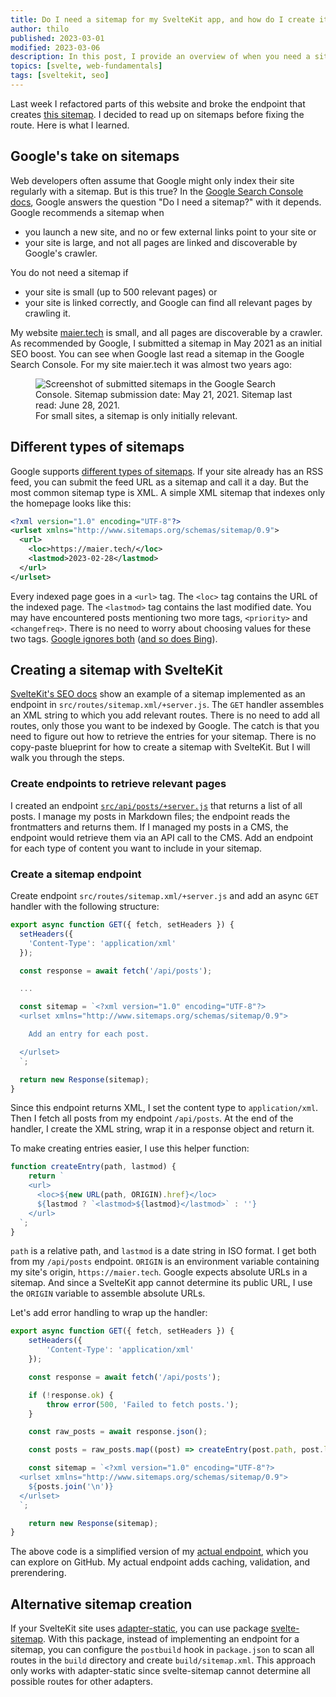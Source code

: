 ```yaml
---
title: Do I need a sitemap for my SvelteKit app, and how do I create it?
author: thilo
published: 2023-03-01
modified: 2023-03-06
description: In this post, I provide an overview of when you need a sitemap, what format it should have, and explain how to create an endpoint for a sitemap in SveltKit.
topics: [svelte, web-fundamentals]
tags: [sveltekit, seo]
---
```


<script>
  import Image from '$lib/components/image.svelte';
</script>

Last week I refactored parts of this website and broke the endpoint that creates <a data-sveltekit-reload href="/sitemap.xml">this sitemap</a>. I decided to read up on sitemaps before fixing the route. Here is what I learned.

## Google's take on sitemaps

Web developers often assume that Google might only index their site regularly with a sitemap. But is this true? In the [Google Search Console docs](https://developers.google.com/search/docs/crawling-indexing/sitemaps/overview#do-i-need-a-sitemap), Google answers the question "Do I need a sitemap?" with it depends. Google recommends a sitemap when

- you launch a new site, and no or few external links point to your site or
- your site is large, and not all pages are linked and discoverable by Google's crawler.

You do not need a sitemap if

- your site is small (up to 500 relevant pages) or
- your site is linked correctly, and Google can find all relevant pages by crawling it.

My website [maier.tech](https://maier.techg) is small, and all pages are discoverable by a crawler. As recommended by Google, I submitted a sitemap in May 2021 as an initial SEO boost. You can see when Google last read a sitemap in the Google Search Console. For my site maier.tech it was almost two years ago:

<figure>
<Image
  ratio={1868/544}
  alt="Screenshot of submitted sitemaps in the Google Search Console. Sitemap submission date: May 21, 2021. Sitemap last read: June 28, 2021."
  url="https://share.mailbox.org/ajax/share/059cb3a003a6d60851f7ccb3a6d6403c84328f7c08a553af/1/8/MjQz/MjQzLzM1OQ?dl=true"
  loading="lazy" />
<figcaption>For small sites, a sitemap is only initially relevant.</figcaption>
</figure>

## Different types of sitemaps

Google supports [different types of sitemaps](https://developers.google.com/search/docs/crawling-indexing/sitemaps/build-sitemap#xml). If your site already has an RSS feed, you can submit the feed URL as a sitemap and call it a day. But the most common sitemap type is XML. A simple XML sitemap that indexes only the homepage looks like this:

```xml
<?xml version="1.0" encoding="UTF-8"?>
<urlset xmlns="http://www.sitemaps.org/schemas/sitemap/0.9">
  <url>
    <loc>https://maier.tech/</loc>
    <lastmod>2023-02-28</lastmod>
  </url>
</urlset>
```

Every indexed page goes in a `<url>` tag. The `<loc>` tag contains the URL of the indexed page. The `<lastmod>` tag contains the last modified date. You may have encountered posts mentioning two more tags, `<priority>` and `<changefreq>`. There is no need to worry about choosing values for these two tags. [Google ignores both](https://developers.google.com/search/docs/crawling-indexing/sitemaps/build-sitemap#xml) ([and so does Bing](https://blogs.bing.com/webmaster/february-2023/The-Importance-of-Setting-the-lastmod-Tag-in-Your-Sitemap)).

## Creating a sitemap with SvelteKit

[SvelteKit's SEO docs](https://kit.svelte.dev/docs/seo#manual-setup-sitemaps) show an example of a sitemap implemented as an endpoint in `src/routes/sitemap.xml/+server.js`. The `GET` handler assembles an XML string to which you add relevant routes. There is no need to add all routes, only those you want to be indexed by Google. The catch is that you need to figure out how to retrieve the entries for your sitemap. There is no copy-paste blueprint for how to create a sitemap with SvelteKit. But I will walk you through the steps.

### Create endpoints to retrieve relevant pages

I created an endpoint [`src/api/posts/+server.js`](https://github.com/maiertech/maier.tech/blob/main/src/routes/api/posts/%2Bserver.js) that returns a list of all posts. I manage my posts in Markdown files; the endpoint reads the frontmatters and returns them. If I managed my posts in a CMS, the endpoint would retrieve them via an API call to the CMS. Add an endpoint for each type of content you want to include in your sitemap.

### Create a sitemap endpoint

Create endpoint `src/routes/sitemap.xml/+server.js` and add an async `GET` handler with the following structure:

```js
export async function GET({ fetch, setHeaders }) {
  setHeaders({
    'Content-Type': 'application/xml'
  });

  const response = await fetch('/api/posts');

  ...

  const sitemap = `<?xml version="1.0" encoding="UTF-8"?>
  <urlset xmlns="http://www.sitemaps.org/schemas/sitemap/0.9">

    Add an entry for each post.

  </urlset>
  `;

  return new Response(sitemap);
}
```

Since this endpoint returns XML, I set the content type to `application/xml`. Then I fetch all posts from my endpoint `/api/posts`. At the end of the handler, I create the XML string, wrap it in a response object and return it.

To make creating entries easier, I use this helper function:

```js
function createEntry(path, lastmod) {
	return `
    <url>
      <loc>${new URL(path, ORIGIN).href}</loc>
      ${lastmod ? `<lastmod>${lastmod}</lastmod>` : ''}
    </url>
  `;
}
```

`path` is a relative path, and `lastmod` is a date string in ISO format. I get both from my `/api/posts` endpoint. `ORIGIN` is an environment variable containing my site's origin, `https://maier.tech`. Google expects absolute URLs in a sitemap. And since a SvelteKit app cannot determine its public URL, I use the `ORIGIN` variable to assemble absolute URLs.

Let's add error handling to wrap up the handler:

```js
export async function GET({ fetch, setHeaders }) {
	setHeaders({
		'Content-Type': 'application/xml'
	});

	const response = await fetch('/api/posts');

	if (!response.ok) {
		throw error(500, 'Failed to fetch posts.');
	}

	const raw_posts = await response.json();

	const posts = raw_posts.map((post) => createEntry(post.path, post.lastmod));

	const sitemap = `<?xml version="1.0" encoding="UTF-8"?>
  <urlset xmlns="http://www.sitemaps.org/schemas/sitemap/0.9">
    ${posts.join('\n')}
  </urlset>
  `;

	return new Response(sitemap);
}
```

The above code is a simplified version of my [actual endpoint](https://github.com/maiertech/maier.tech/blob/main/src/routes/sitemap.xml/%2Bserver.js), which you can explore on GitHub. My actual endpoint adds caching, validation, and prerendering.

## Alternative sitemap creation

If your SvelteKit site uses [adapter-static](https://kit.svelte.dev/docs/adapter-static), you can use package [svelte-sitemap](https://github.com/bartholomej/svelte-sitemap). With this package, instead of implementing an endpoint for a sitemap, you can configure the `postbuild` hook in `package.json` to scan all routes in the `build` directory and create `build/sitemap.xml`. This approach only works with adapter-static since svelte-sitemap cannot determine all possible routes for other adapters.
